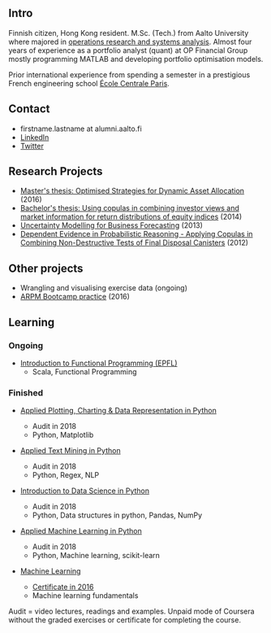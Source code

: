 ## Intro
Finnish citizen, Hong Kong resident. M.Sc. (Tech.) from Aalto University where
majored in [operations research and systems analysis](http://sal.aalto.fi/en/).
Almost four years of experience
as a portfolio analyst (quant) at OP Financial Group mostly programming MATLAB and
developing portfolio optimisation models. 

Prior international experience from spending a semester in a prestigious
French engineering school [École Centrale Paris](http://www.centralesupelec.fr/).

## Contact
* firstname.lastname at alumni.aalto.fi
* [LinkedIn](https://www.linkedin.com/in/henrituovila/)
* [Twitter](https://twitter.com/htuovila)

## Research Projects

* [Master's thesis: Optimised Strategies for Dynamic Asset Allocation](optimised-strategies.md) (2016)
* [Bachelor's thesis: Using copulas in combining investor views and market information for return distributions of equity indices](copula-equity.md) (2014)
* [Uncertainty Modelling for Business Forecasting](uncertainty-business-forecasting.md) (2013)
* [Dependent Evidence in Probabilistic Reasoning - Applying Copulas in Combining Non-Destructive Tests of Final Disposal Canisters](dependent-evidence-copula.md) (2012)

## Other projects

* Wrangling and visualising exercise data (ongoing)
* [ARPM Bootcamp practice](arpm-bootcamp.md) (2016)

## Learning

### Ongoing
* [Introduction to Functional Programming (EPFL)](https://www.coursera.org/learn/progfun1/home/welcome)
  * Scala, Functional Programming

### Finished
* [Applied Plotting, Charting & Data Representation in Python](https://www.coursera.org/learn/python-plotting/home/welcome)
  * Audit in 2018
  * Python, Matplotlib

* [Applied Text Mining in Python](https://www.coursera.org/learn/python-text-mining/home/welcome)
  * Audit in 2018
  * Python, Regex, NLP

* [Introduction to Data Science in Python](https://www.coursera.org/learn/python-data-analysis/)
  * Audit in 2018
  * Python, Data structures in python, Pandas, NumPy

* [Applied Machine Learning in Python](https://www.coursera.org/learn/python-machine-learning/)
  * Audit in 2018
  * Python, Machine learning, scikit-learn

* [Machine Learning](https://www.coursera.org/learn/machine-learning)
  * [Certificate in 2016](https://www.coursera.org/account/accomplishments/verify/PM3UF78ER7Y3)
  * Machine learning fundamentals

Audit = video lectures, readings and examples.
Unpaid mode of Coursera without the graded exercises
or certificate for completing the course.